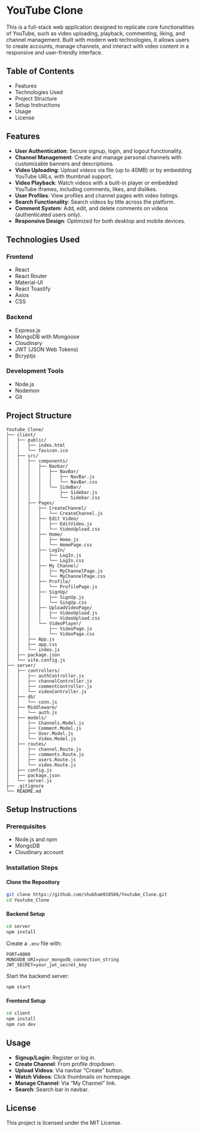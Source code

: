 # YouTube Clone

This is a full-stack web application designed to replicate core functionalities of YouTube, such as video uploading, playback, commenting, liking, and channel management. Built with modern web technologies, it allows users to create accounts, manage channels, and interact with video content in a responsive and user-friendly interface.

## Table of Contents

- Features
- Technologies Used
- Project Structure
- Setup Instructions
- Usage
- License

## Features

- **User Authentication**: Secure signup, login, and logout functionality.
- **Channel Management**: Create and manage personal channels with customizable banners and descriptions.
- **Video Uploading**: Upload videos via file (up to 40MB) or by embedding YouTube URLs, with thumbnail support.
- **Video Playback**: Watch videos with a built-in player or embedded YouTube iframes, including comments, likes, and dislikes.
- **User Profiles**: View profiles and channel pages with video listings.
- **Search Functionality**: Search videos by title across the platform.
- **Comment System**: Add, edit, and delete comments on videos (authenticated users only).
- **Responsive Design**: Optimized for both desktop and mobile devices.

## Technologies Used

### Frontend
- React
- React Router
- Material-UI
- React Toastify
- Axios
- CSS

### Backend
- Express.js
- MongoDB with Mongoose
- Cloudinary
- JWT (JSON Web Tokens)
- Bcryptjs

### Development Tools
- Node.js
- Nodemon
- Git

## Project Structure

```
Youtube_Clone/
├── client/
│   ├── public/
│   │   ├── index.html
│   │   └── favicon.ico
│   ├── src/
│   │   ├── components/
│   │   │   ├── Navbar/
│   │   │   │   ├── NavBar/
│   │   │   │   │   ├── NavBar.js
│   │   │   │   │   └── NavBar.css
│   │   │   │   └── SideBar/
│   │   │   │       ├── Sidebar.js
│   │   │   │       └── Sidebar.css
│   │   ├── Pages/
│   │   │   ├── CreateChannel/
│   │   │   │   └── CreateChannel.js
│   │   │   ├── Edit Video/
│   │   │   │   ├── EditVideo.js
│   │   │   │   └── VideoUpload.css
│   │   │   ├── Home/
│   │   │   │   ├── Home.js
│   │   │   │   └── HomePage.css
│   │   │   ├── LogIn/
│   │   │   │   ├── LogIn.js
│   │   │   │   └── LogIn.css
│   │   │   ├── My Channel/
│   │   │   │   ├── MyChannelPage.js
│   │   │   │   └── MyChannelPage.css
│   │   │   ├── Profile/
│   │   │   │   └── ProfilePage.js
│   │   │   ├── SignUp/
│   │   │   │   ├── SignUp.js
│   │   │   │   └── SingUp.css
│   │   │   ├── UploadVideoPage/
│   │   │   │   ├── VideoUpload.js
│   │   │   │   └── VideoUpload.css
│   │   │   └── VideoPlayer/
│   │   │       ├── VideoPage.js
│   │   │       └── VideoPage.css
│   │   ├── App.js
│   │   ├── app.css
│   │   └── index.js
│   ├── package.json
│   └── vite.config.js
├── server/
│   ├── controllers/
│   │   ├── authController.js
│   │   ├── channelController.js
│   │   ├── commentController.js
│   │   └── videoController.js
│   ├── db/
│   │   └── conn.js
│   ├── Middleware/
│   │   └── auth.js
│   ├── models/
│   │   ├── Channels.Model.js
│   │   ├── Comment.Model.js
│   │   ├── User.Model.js
│   │   └── Video.Model.js
│   ├── routes/
│   │   ├── channel.Route.js
│   │   ├── comments.Route.js
│   │   ├── users.Route.js
│   │   └── video.Route.js
│   ├── config.js
│   ├── package.json
│   └── server.js
├── .gitignore
└── README.md
```

## Setup Instructions

### Prerequisites
- Node.js and npm
- MongoDB
- Cloudinary account

### Installation Steps

#### Clone the Repository
```bash
git clone https://github.com/shubham910566/Youtube_Clone.git
cd Youtube_Clone
```

#### Backend Setup
```bash
cd server
npm install
```

Create a `.env` file with:
```env
PORT=8000
MONGODB_URI=your_mongodb_connection_string
JWT_SECRET=your_jwt_secret_key
```

Start the backend server:
```bash
npm start
```

#### Frontend Setup
```bash
cd client
npm install
npm run dev
```

## Usage

- **Signup/Login**: Register or log in.
- **Create Channel**: From profile dropdown.
- **Upload Videos**: Via navbar “Create” button.
- **Watch Videos**: Click thumbnails on homepage.
- **Manage Channel**: Via “My Channel” link.
- **Search**: Search bar in navbar.

## License

This project is licensed under the MIT License.